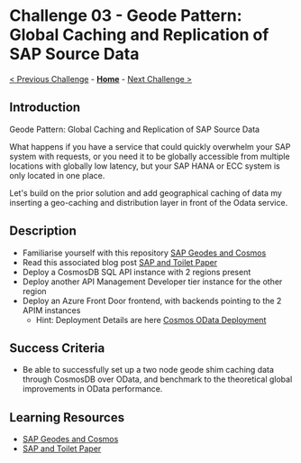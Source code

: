 # Challenge 03 - Geode Pattern: Global Caching and Replication of SAP Source Data

[< Previous Challenge](./Challenge-02.md) - **[Home](../README.md)** - [Next Challenge >](./Challenge-04.md)

## Introduction

Geode Pattern: Global Caching and Replication of SAP Source Data

What happens if you have a service that could quickly overwhelm your SAP system with requests, or you need it to be globally accessible from multiple locations with globally low latency, but your SAP HANA or ECC system is only located in one place.

Let's build on the prior solution and add geographical caching of data my inserting a geo-caching and distribution layer in front of the Odata service.

## Description

- Familiarise yourself with this repository [SAP Geodes and Cosmos](https://github.com/MartinPankraz/AzCosmosDB-OData-Shim) 
- Read this associated blog post [SAP and Toilet Paper](https://blogs.sap.com/2021/06/11/sap-where-can-i-get-toilet-paper-an-implementation-of-the-geodes-pattern-with-s4-btp-and-azure-cosmosdb/)
- Deploy a CosmosDB SQL API instance with 2 regions present
- Deploy another API Management Developer tier instance for the other region 
- Deploy an Azure Front Door frontend, with backends pointing to the 2 APIM instances
    - Hint: Deployment Details are here [Cosmos OData Deployment](https://github.com/MartinPankraz/AzCosmosDB-OData-Shim#deployment-guide)

## Success Criteria

- Be able to successfully set up a two node geode shim caching data through CosmosDB over OData, and benchmark to the theoretical global improvements in OData performance.

## Learning Resources

- [SAP Geodes and Cosmos](https://github.com/MartinPankraz/AzCosmosDB-OData-Shim) 
- [SAP and Toilet Paper](https://blogs.sap.com/2021/06/11/sap-where-can-i-get-toilet-paper-an-implementation-of-the-geodes-pattern-with-s4-btp-and-azure-cosmosdb/)